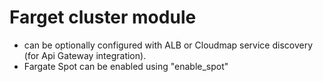 # Farget cluster module

- can be optionally configured with ALB or Cloudmap service discovery (for Api Gateway integration).
- Fargate Spot can be enabled using "enable_spot"
